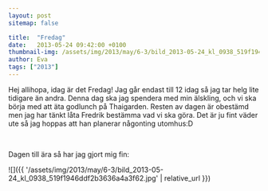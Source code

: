 ```yaml
---
layout: post
sitemap: false

title:  "Fredag"
date:   2013-05-24 09:42:00 +0100
thumbnail-img: /assets/img/2013/may/6-3/bild_2013-05-24_kl_0938_519f1946ddf2b3636a4a3f62.jpg
author: Eva
tags: ["2013"]
---
```


Hej allihopa, idag är det Fredag! Jag går endast till 12 idag så jag tar helg lite tidigare än andra. Denna dag ska jag spendera med min älskling, och vi ska börja med att äta godlunch på Thaigarden. Resten av dagen är obestämd men jag har tänkt låta Fredrik bestämma vad vi ska göra. Det är ju fint väder ute så jag hoppas att han planerar någonting utomhus:D




 




Dagen till ära så har jag gjort mig fin:

![]({{ '/assets/img/2013/may/6-3/bild_2013-05-24_kl_0938_519f1946ddf2b3636a4a3f62.jpg'  | relative_url }})

